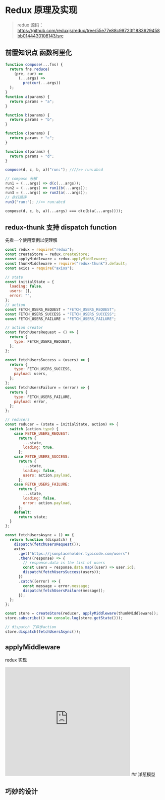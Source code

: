 # Redux 原理及实现

> redux 源码：https://github.com/reduxjs/redux/tree/55e77e88c98723f1883929458bb0144430108143/src

## 前置知识点 函数柯里化

```js
function compose(...fns) {
  return fns.reduce(
    (pre, cur) =>
      (...args) =>
        pre(cur(...args))
  );
}
function a(params) {
  return params + "a";
}

function b(params) {
  return params + "b";
}

function c(params) {
  return params + "c";
}

function d(params) {
  return params + "d";
}

compose(d, c, b, a)("run:"); ////>> run:abcd

// compose 分解
run1 = (...args) => d(c(...args));
run2 = (...args) => run1(b(...args));
run3 = (...args) => run2(a(...args));
// 执行顺序
run3("run:"); //>> run:abcd
```

`compose(d, c, b, a)(...args) === d(c(b(a(...args))));`

## redux-thunk 支持 dispatch function

先看一个使用案例以便理解

```js {80-84}
const redux = require("redux");
const createStore = redux.createStore;
const applyMiddleware = redux.applyMiddleware;
const thunkMiddleware = require("redux-thunk").default;
const axios = require("axios");

// state
const initialState = {
  loading: false,
  users: [],
  error: "",
};
// action
const FETCH_USERS_REQUEST = "FETCH_USERS_REQUEST";
const FETCH_USERS_SUCCESS = "FETCH_USERS_SUCCESS";
const FETCH_USERS_FAILURE = "FETCH_USERS_FAILURE";

// action creator
const fetchUsersRequest = () => {
  return {
    type: FETCH_USERS_REQUEST,
  };
};

const fetchUsersSuccess = (users) => {
  return {
    type: FETCH_USERS_SUCCESS,
    payload: users,
  };
};
const fetchUsersFailure = (error) => {
  return {
    type: FETCH_USERS_FAILURE,
    payload: error,
  };
};

// reducers
const reducer = (state = initialState, action) => {
  switch (action.type) {
    case FETCH_USERS_REQUEST:
      return {
        ...state,
        loading: true,
      };
    case FETCH_USERS_SUCCESS:
      return {
        ...state,
        loading: false,
        users: action.payload,
      };
    case FETCH_USERS_FAILURE:
      return {
        ...state,
        loading: false,
        error: action.payload,
      };
    default:
      return state;
  }
};

const fetchUsersAsync = () => {
  return function (dispatch) {
    dispatch(fetchUsersRequest());
    axios
      .get("https://jsonplaceholder.typicode.com/users")
      .then((response) => {
        // response.data is the list of users
        const users = response.data.map((user) => user.id);
        dispatch(fetchUsersSuccess(users));
      })
      .catch((error) => {
        const message = error.message;
        dispatch(fetchUsersFailure(message));
      });
  };
};

const store = createStore(reducer, applyMiddleware(thunkMiddleware));
store.subscribe(() => console.log(store.getState()));

// dispatch 了异步action
store.dispatch(fetchUsersAsync());
```

## applyMiddleware
redux 实现

<iframe id="iframe" height=350 width=80% frameborder=0 allowfullscreen="true" src="https://stackblitz.com/edit/react-ts-21tkhx?file=App.tsx">  
 </iframe>
## 洋葱模型

## 巧妙的设计
